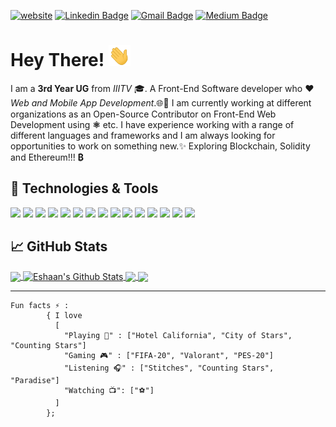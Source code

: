 [![website](https://img.shields.io/badge/Website-Portfolio-2bbc8a?style=for-the-badge&logo=firefox&color=2bbc8a&logoColor=white)](https://eshaankhurana.com/)
[![Linkedin Badge](https://img.shields.io/badge/-LinkedIn-blue?style=for-the-badge&logo=Linkedin&logoColor=white&link=https://www.linkedin.com/in/eshaan-khurana/)](https://www.linkedin.com/in/eshaan-khurana/)
[![Gmail Badge](https://img.shields.io/badge/-Gmail-c14438?style=for-the-badge&logo=Gmail&logoColor=white&link=mailto:eshaany2k@gmail.com)](mailto:eshaany2k@gmail.com)
[![Medium Badge](https://img.shields.io/badge/-Medium-black?style=for-the-badge&logo=Medium&logoColor=white&link=https://medium.com/@eshaany2k/)](https://medium.com/@eshaany2k/)

# Hey There!  <img src="https://github.com/ABSphreak/ABSphreak/blob/master/gifs/Hi.gif" width="35px">

I am a **3rd Year UG** from *IIITV* 🎓. A Front-End Software developer who :heart: *Web and Mobile App Development*.🌐📲 I am currently working at different organizations as an Open-Source Contributor on Front-End Web Development using **⚛** etc. I have experience working with a range of different languages and frameworks and I am always looking for opportunities to work on something new.✨ Exploring Blockchain, Solidity and Ethereum!!! **₿** 


## 🔧 Technologies & Tools

![](https://img.shields.io/badge/Code-JavaScript-informational?style=flat&logo=javascript&logoColor=white&color=2bbc8a)
![](https://img.shields.io/badge/Editor-VSCode-informational?style=flat&logo=vs&logoColor=white&color=2bbc8a)
![](https://img.shields.io/badge/Code-Java-informational?style=flat&logo=java&logoColor=white&color=2bbc8a)
![](https://img.shields.io/badge/Code-C++-informational?style=flat&logo=cpp&logoColor=white&color=2bbc8a)
![](https://img.shields.io/badge/Code-ReactJS-informational?style=flat&logo=react&logoColor=white&color=2bbc8a)
![](https://img.shields.io/badge/Code-Python-informational?style=flat&logo=python&logoColor=white&color=2bbc8a)
![](https://img.shields.io/badge/Code-Bootstrap-563D7C?style=flat&logo=bootstrap&logoColor=white&color=2bbc8a)
![](https://img.shields.io/badge/Shell-Bash-informational?style=flat&logo=gnu-bash&logoColor=white&color=2bbc8a)
![](https://img.shields.io/badge/Styling-Sass-informational?style=flat&logo=sass&logoColor=white&color=2bbc8a)
![](https://img.shields.io/badge/Tools-Git-informational?style=flat&logo=git&logoColor=white&color=2bbc8a)
![](https://img.shields.io/badge/Tools-Github-informational?style=flat&logo=github&logoColor=white&color=2bbc8a)
![](https://img.shields.io/badge/Deploy-Netlify-informational?style=flat&logo=netlify&logoColor=white&color=2bbc8a)
![](https://img.shields.io/badge/Database-MySQL-informational?style=flat&logo=mysql&logoColor=white&color=2bbc8a)
![](https://img.shields.io/badge/Tools-GraphQL-informational?style=flat&logo=graphql&logoColor=white&color=2bbc8a)
![](https://img.shields.io/badge/Code-Solidity-informational?style=flat&logo=ethereum&logoColor=white&color=2bbc8a)


## &#x1f4c8; GitHub Stats

<a href="https://github.com/eshaan007/eshaan007">
  <img align="center" src="https://github-readme-stats.vercel.app/api/top-langs/?username=eshaan007&hide=php,html&title_color=ffffff&text_color=c9cacc&icon_color=2bbc8a&bg_color=1d1f21" />
</a>

<a href="https://github.com/eshaan007/eshaan007">
  <img align="center" src="https://github-readme-stats.vercel.app/api?username=eshaan007&show_icons=true&line_height=27&count_private=true&title_color=ffffff&text_color=c9cacc&icon_color=2bbc8a&bg_color=1d1f21" alt="Eshaan's Github Stats" />
</a>

<a href="https://github.com/eshaan007/My-Portfolio-v1">
  <img align="center" src="https://github-readme-stats.vercel.app/api/pin/?username=eshaan007&repo=My-Portfolio-v1&title_color=ffffff&text_color=c9cacc&icon_color=2bbc8a&bg_color=1d1f21" />
</a>

<a href="https://github.com/eshaan007/Connect-Club">
  <img align="center" src="https://github-readme-stats.vercel.app/api/pin/?username=eshaan007&repo=DrumKit&title_color=ffffff&text_color=c9cacc&icon_color=2bbc8a&bg_color=1d1f21" />
</a>    

---
~~~
Fun facts ⚡ : 
        { I love 
          [ 
            "Playing 🎸" : ["Hotel California", "City of Stars", "Counting Stars"]
            "Gaming 🎮" : ["FIFA-20", "Valorant", "PES-20"]
            "Listening 🎧" : ["Stitches", "Counting Stars", "Paradise"]
            "Watching 📺": ["⚽"]
          ]
        };
~~~

